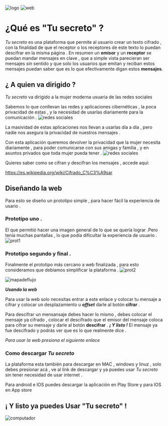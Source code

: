 ![logo](https://img.fenixzone.net/i/PZF56Lk.png)
![web](https://img.fenixzone.net/i/CquP7Rt.png)

# ¿Qué es "Tu secreto" ?


*Tu secreto* es una plataforma que permite al usuario crear un texto cifrado , con la finalidad de que el receptor o los receptores de este texto lo puedan descifrar en la misma página . En resumen un **emisor** y un **receptor** se puedan mandar mensajes en clave , que a simple vista parecieran ser mensajes sin sentido y que solo los usuarios que emitan y reciban estos mensajes puedan saber que es lo que efectivamente digan estos **mensajes**.

## ¿ A quien va dirigido ?

*Tu secreto* va dirigido a la mujer moderna usuaria de las redes sociales 



Sabemos lo que conllevan las redes y aplicaciones cibernéticas , la poca privacidad de estas , y la necesidad de usarlas diariamente para la comunicación . 
![redes sociales](https://elandroidelibre.elespanol.com/wp-content/uploads/2018/03/Redes-sociales-cara-triste.jpg)

La masividad de estas aplicaciones nos llevan a usarlas día a día , pero nadie nos asegura la privacidad de nuestros mensajes .

Con esta aplicación queremos devolver la privacidad que la mujer necesita diariamente , para poder comunicarse con sus amigas y familia , y en asuntos privados que toda mujer pueda tener .
![redes sociales](https://media.kasperskydaily.com/wp-content/uploads/sites/87/2016/02/05200912/social-noise-featured.jpg)

Quieres saber como se cifran y descifran los mensajes , accede aquí:

 <https://es.wikipedia.org/wiki/Cifrado_C%C3%A9sar>

## Diseñando la web
Para esto se diseño un prototipo simple , para hacer fácil la experiencia de usario .

### Prototipo uno . 
El que permitió hacer una imagen general de lo que se quería lograr .Pero tenía muchas pantallas , lo que podía dificultar la experiencia de usuario .
![prot1](https://img.fenixzone.net/i/QMeUST3.jpeg)

### Prototipo segundo y final .

Finalmente el prototipo más cercano a web finalizada , para esto consideramos que debíamos simplificar la plataforma .
![prot2](https://img.fenixzone.net/i/l6TAV1S.jpeg)

![mapadeflujo](https://img.fenixzone.net/i/mOC9hN7.jpeg)



 ***Usando la web***

Para usar la web solo necesitas entrar a este enlace y colocar tu mensaje a cifrar y colocar un desplazamiento u ***offset*** darle al botón **cifrar** .

Para descifrar un mensansaje debes hacer lo mismo , debes colocar el mensaje ya cifrado , colocar el descifrado que el emisor del mensaje coloca para cifrar su mensaje y darle al botón **descifrar** .  ***¡ Y listo !*** El mensaje ya fue descifrado y podrás ver que es lo que realmente dice . 

*Para usar la web presiona el siguiente enlace*

### Como descargar *Tu secreto*

La plataforma esta también para descargar en MAC , windows y linuz , solo debes presionar acá , ve al link de descargar y ya puedes usar *Tu secreto* sin tener necesidad de usar internet .

Para android e IOS puedes descargar la aplicación en Play Store y para IOS en App store

 ## ¡ Y listo ya puedes Usar "Tu secreto" !
 ![computador](https://soyemprendedor.co/wp-content/uploads/2016/08/trabajar-casa-computador-mujer.jpg)

